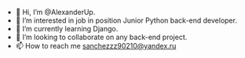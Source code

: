 - 👋 Hi, I’m @AlexanderUp.
- 👀 I’m interested in job in position Junior Python back-end developer.
- 🌱 I’m currently learning Django.
- 💞️ I’m looking to collaborate on any back-end project.
- 📫 How to reach me sanchezzz90210@yandex.ru

<!---
AlexanderUp/AlexanderUp is a ✨ special ✨ repository because its `README.md` (this file) appears on your GitHub profile.
You can click the Preview link to take a look at your changes.
--->
